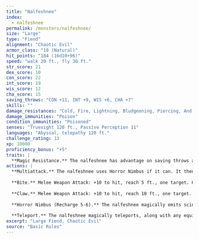 ```yaml
---
title: "Nalfeshnee"
index:
  - nalfeshnee
permalink: /monsters/nalfeshnee/
size: "Large"
type: "Fiend"
alignment: "Chaotic Evil"
armor_class: "18 (Natural)"
hit_points: "184 (16d10+96)"
speed: "walk 20 ft., fly 30 ft."
str_score: 21
dex_score: 10
con_score: 22
int_score: 19
wis_score: 12
cha_score: 15
saving_throws: "CON +11, INT +9, WIS +6, CHA +7"
skills: ""
damage_resistances: "Cold, Fire, Lightning, Bludgeoning, Piercing, And Slashing From Nonmagical Weapons"
damage_immunities: "Poison"
condition_immunities: "Poisoned"
senses: "Truesight 120 ft., Passive Perception 11"
languages: "Abyssal, telepathy 120 ft."
challenge_rating: 13
xp: 10000
proficiency_bonus: "+5"
traits: |
  **Magic Resistance.** The nalfeshnee has advantage on saving throws against spells and other magical effects.
actions: |
  **Multiattack.** The nalfeshnee uses Horror Nimbus if it can. It then makes three attacks: one with its bite and two with its claws.
  
  **Bite.** Melee Weapon Attack: +10 to hit, reach 5 ft., one target. Hit: 32 (5d10 + 5) piercing damage.
  
  **Claw.** Melee Weapon Attack: +10 to hit, reach 10 ft., one target. Hit: 15 (3d6 + 5) slashing damage.
  
  **Horror Nimbus (Recharge 5-6).** The nalfeshnee magically emits scintillating, multicolored light. Each creature within 15 feet of the nalfeshnee that can see the light must succeed on a DC 15 Wisdom saving throw or be frightened for 1 minute. A creature can repeat the saving throw at the end of each of its turns, ending the effect on itself on a success. If a creature's saving throw is successful or the effect ends for it, the creature is immune to the nalfeshnee's Horror Nimbus for the next 24 hours.
  
  **Teleport.** The nalfeshnee magically teleports, along with any equipment it is wearing or carrying, up to 120 feet to an unoccupied space it can see.  
excerpt: "Large Fiend, Chaotic Evil"
source: "Basic Rules"
---
```


